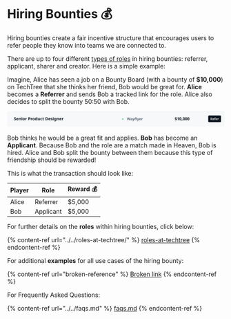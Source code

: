 # Hiring Bounties 💰

Hiring bounties create a fair incentive structure that encourages users to refer people they know into teams we are connected to.

There are up to four different [types of roles](../../roles-at-techtree/) in hiring bounties: referrer, applicant, sharer and creator. Here is a simple example:

Imagine, Alice has seen a job on a Bounty Board (with a bounty of **$10,000**) on TechTree that she thinks her friend, Bob would be great for. **Alice** becomes a **Referrer** and sends Bob a tracked link for the role. Alice also decides to split the bounty 50:50 with Bob.

![](<../../.gitbook/assets/Screenshot 2022-01-07 at 11.52.25.png>)

Bob thinks he would be a great fit and applies. **Bob** has become an **Applicant**. Because Bob and the role are a match made in Heaven, Bob is hired. Alice and Bob split the bounty between them because this type of friendship should be rewarded!

This is what the transaction should look like:

| Player | Role      | Reward 💰 |
| ------ | --------- | --------- |
| Alice  | Referrer  | $5,000    |
| Bob    | Applicant | $5,000    |

For further details on the **roles** within hiring bounties, click below:

{% content-ref url="../../roles-at-techtree/" %}
[roles-at-techtree](../../roles-at-techtree/)
{% endcontent-ref %}

For additional **examples** for all use cases of the hiring bounty:

{% content-ref url="broken-reference" %}
[Broken link](broken-reference)
{% endcontent-ref %}

For Frequently Asked Questions:

{% content-ref url="../../faqs.md" %}
[faqs.md](../../faqs.md)
{% endcontent-ref %}
